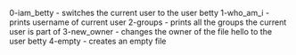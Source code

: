 0-iam_betty - switches the current user to the user betty
1-who_am_i - prints username of current user
2-groups - prints all the groups the current user is part of
3-new_owner - changes the owner of the file hello to the user betty
4-empty - creates an empty file
